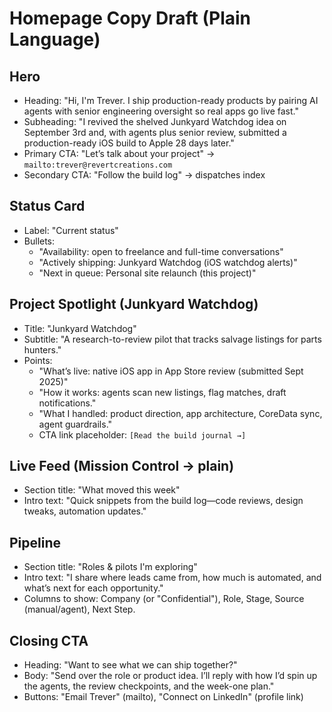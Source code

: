 # Homepage Copy Draft (Plain Language)

## Hero
- Heading: "Hi, I'm Trever. I ship production-ready products by pairing AI agents with senior engineering oversight so real apps go live fast."
- Subheading: "I revived the shelved Junkyard Watchdog idea on September 3rd and, with agents plus senior review, submitted a production-ready iOS build to Apple 28 days later."
- Primary CTA: "Let’s talk about your project" → `mailto:trever@revertcreations.com`
- Secondary CTA: "Follow the build log" → dispatches index

## Status Card
- Label: "Current status"
- Bullets:
  - "Availability: open to freelance and full-time conversations"
  - "Actively shipping: Junkyard Watchdog (iOS watchdog alerts)"
  - "Next in queue: Personal site relaunch (this project)"

## Project Spotlight (Junkyard Watchdog)
- Title: "Junkyard Watchdog"
- Subtitle: "A research-to-review pilot that tracks salvage listings for parts hunters."
- Points:
  - "What’s live: native iOS app in App Store review (submitted Sept 2025)"
  - "How it works: agents scan new listings, flag matches, draft notifications."
  - "What I handled: product direction, app architecture, CoreData sync, agent guardrails."
  - CTA link placeholder: `[Read the build journal →]`

## Live Feed (Mission Control → plain)
- Section title: "What moved this week"
- Intro text: "Quick snippets from the build log—code reviews, design tweaks, automation updates."

## Pipeline
- Section title: "Roles & pilots I'm exploring"
- Intro text: "I share where leads came from, how much is automated, and what’s next for each opportunity."
- Columns to show: Company (or "Confidential"), Role, Stage, Source (manual/agent), Next Step.

## Closing CTA
- Heading: "Want to see what we can ship together?"
- Body: "Send over the role or product idea. I’ll reply with how I’d spin up the agents, the review checkpoints, and the week-one plan."
- Buttons: "Email Trever" (mailto), "Connect on LinkedIn" (profile link)
